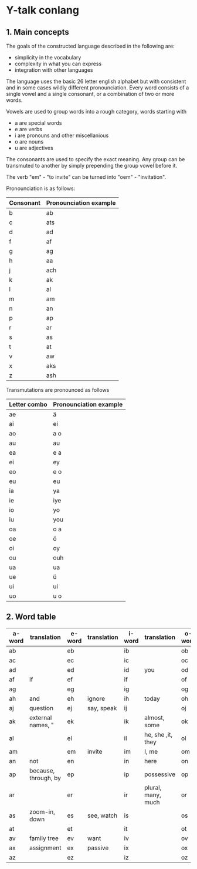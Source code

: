 # Y-talk conlang

## 1. Main concepts

The goals of the constructed language described in the following are:

- simplicity in the vocabulary
- complexity in what you can express
- integration with other languages

The language uses the basic 26 letter english alphabet but with consistent and in some cases wildly different pronounciation.
Every word consists of a single vowel and a single consonant, or a combination of two or more words.

Vowels are used to group words into a rough category, words starting with

- a are special words
- e are verbs
- i are pronouns and other miscellanious
- o are nouns
- u are adjectives

The consonants are used to specify the exact meaning.
Any group can be transmuted to another by simply prepending the group vowel before it.

The verb "em" - "to invite" can be turned into "oem" - "invitation".

Pronounciation is as follows:

| Consonant   | Pronounciation example |
| ----------- | ---------------------- |
| b           | ab                     |
| c           | ats                    |
| d           | ad                     |
| f           | af                     |
| g           | ag                     |
| h           | aa                     |
| j           | ach                    |
| k           | ak                     |
| l           | al                     |
| m           | am                     |
| n           | an                     |
| p           | ap                     |
| r           | ar                     |
| s           | as                     |
| t           | at                     |
| v           | aw                     |
| x           | aks                    |
| z           | ash                    |

Transmutations are pronounced as follows

| Letter combo | Pronounciation example |
| ------------ | ---------------------- |
| ae           | ä                      |
| ai           | ei                     |
| ao           | a o                    |
| au           | au                     |
| ea           | e a                    |
| ei           | ey                     |
| eo           | e o                    |
| eu           | eu                     |
| ia           | ya                     |
| ie           | iye                    |
| io           | yo                     |
| iu           | you                    |
| oa           | o a                    |
| oe           | ö                      |
| oi           | oy                     |
| ou           | ouh                    |
| ua           | ua                     |
| ue           | ü                      |
| ui           | ui                     |
| uo           | u o                    |

## 2. Word table

| a-word | translation          | e-word | translation | i-word | translation        | o-word | translation | u-word | translation |
| ------ | -------------------- | ------ | ----------- | ------ | ------------------ | ------ | ----------- | ------ | ----------- |
| ab     |                      | eb     |             | ib     |                    | ob     |             | ub     |             |
| ac     |                      | ec     |             | ic     |                    | oc     |             | uc     | old         |
| ad     |                      | ed     |             | id     | you                | od     |             | ud     |             |
| af     | if                   | ef     |             | if     |                    | of     |             | uf     |             |
| ag     |                      | eg     |             | ig     |                    | og     | hull        | ug     |             |
| ah     | and                  | eh     | ignore      | ih     | today              | oh     |             | uh     |             |
| aj     | question             | ej     | say, speak  | ij     |                    | oj     |             | uj     |             |
| ak     | external names, "    | ek     |             | ik     | almost, some       | ok     |             | uk     |             |
| al     |                      | el     |             | il     | he, she ,it, they  | ol     |             | ul     |             |
| am     |                      | em     | invite      | im     | I, me              | om     |             | um     | cold        |
| an     | not                  | en     |             | in     | here               | on     |             | un     |             |
| ap     | because, through, by | ep     |             | ip     | possessive         | op     |             | up     |             |
| ar     |                      | er     |             | ir     | plural, many, much | or     |             | ur     |             |
| as     | zoom-in, down        | es     | see, watch  | is     |                    | os     |             | us     |             |
| at     |                      | et     |             | it     |                    | ot     | time        | ut     |             |
| av     | family tree          | ev     | want        | iv     |                    | ov     |             | uc     |             |
| ax     | assignment           | ex     | passive     | ix     |                    | ox     |             | ux     |             |
| az     |                      | ez     |             | iz     |                    | oz     |             | uz     |             |